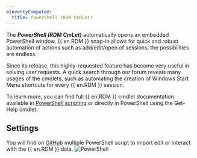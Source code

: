 ```yaml
---
eleventyComputed:
  title: PowerShell (RDM CmdLet)
---
```

The ***PowerShell (RDM CmLet)*** automatically opens an embedded PowerShell window. {{ en.RDM }} snap-in allows for quick and robust automation of actions such as add/edit/open of sessions, the possibilities are endless.

Since its release, this highly-requested feature has become very useful in solving user requests. A quick search through our forum reveals many usages of the cmdlets, such as automating the creation of Windows Start Menu shortcuts for every {{ en.RDM }} session.

To learn more, you can find full {{ en.RDM }} cmdlet documentation available in [PowerShell scripting](/rdm/windows/powershell-scripting/) or directly in PowerShell using the Get-Help cmdlet.

## Settings

You will find on [GitHub](https://github.com/Devolutions/RDMSamples-ps) multiple PowerShell script to import edit or interact with the {{ en.RDM }} data.
![PowerShell](https://cdnweb.devolutions.net/docs/en/rdm/windows/clip10369.png)

